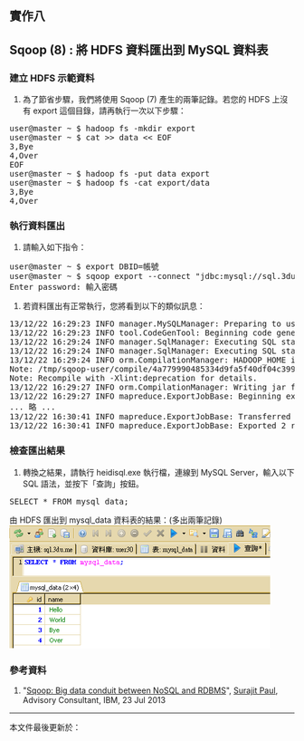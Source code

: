 ## 實作八

## Sqoop (8) : 將 HDFS 資料匯出到 MySQL 資料表

### 建立 HDFS 示範資料

1. 為了節省步驟，我們將使用 Sqoop (7) 產生的兩筆記錄。若您的 HDFS 上沒有 export 這個目錄，請再執行一次以下步驟：
<pre>
user@master ~ $ hadoop fs -mkdir export
user@master ~ $ cat >> data << EOF
3,Bye
4,Over
EOF
user@master ~ $ hadoop fs -put data export
user@master ~ $ hadoop fs -cat export/data
3,Bye
4,Over
</pre>

### 執行資料匯出

1. 請輸入如下指令：
<pre>
user@master ~ $ export DBID=帳號
user@master ~ $ sqoop export --connect "jdbc:mysql://sql.3du.me/$DBID" --table mysql_data --username $DBID -P --export-dir /user/$(whoami)/export
Enter password: 輸入密碼
</pre>
1. 若資料匯出有正常執行，您將看到以下的類似訊息：
<pre>
13/12/22 16:29:23 INFO manager.MySQLManager: Preparing to use a MySQL streaming resultset.
13/12/22 16:29:23 INFO tool.CodeGenTool: Beginning code generation
13/12/22 16:29:24 INFO manager.SqlManager: Executing SQL statement: SELECT t.* FROM `mysql_data` AS t LIMIT 1
13/12/22 16:29:24 INFO manager.SqlManager: Executing SQL statement: SELECT t.* FROM `mysql_data` AS t LIMIT 1
13/12/22 16:29:24 INFO orm.CompilationManager: HADOOP_HOME is /opt/hadoopmr
Note: /tmp/sqoop-user/compile/4a779990485334d9fa5f40df04c399de/mysql_data.java uses or overrides a deprecated API.
Note: Recompile with -Xlint:deprecation for details.
13/12/22 16:29:27 INFO orm.CompilationManager: Writing jar file: /tmp/sqoop-user/compile/4a779990485334d9fa5f40df04c399de/mysql_data.jar
13/12/22 16:29:27 INFO mapreduce.ExportJobBase: Beginning export of mysql_data
... 略 ...
13/12/22 16:30:41 INFO mapreduce.ExportJobBase: Transferred 0 bytes in 71.6721 seconds (0 bytes/sec)
13/12/22 16:30:41 INFO mapreduce.ExportJobBase: Exported 2 records.
</pre>

### 檢查匯出結果

1. 轉換之結果，請執行 heidisql.exe 執行檔，連線到 MySQL Server，輸入以下 SQL 語法，並按下「查詢」按鈕。
<pre>
SELECT * FROM mysql_data;
</pre>
   由 HDFS 匯出到 mysql_data 資料表的結果：(多出兩筆記錄)
   ![由 HDFS 匯出到 mysql_data 資料表的結果](images/HeidiSQL_MySQL_2.png)

### 參考資料

1. "[Sqoop: Big data conduit between NoSQL and RDBMS](http://www.ibm.com/developerworks/library/bd-sqoop/index.html)", [Surajit Paul](mailto:surajit.paul@in.ibm.com), Advisory Consultant, IBM, 23 Jul 2013

--------------------
本文件最後更新於：<script>document.write(document.lastModified);</script>
